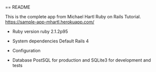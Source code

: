 == README

This is the complete app from Michael Hartl Ruby on Rails Tutorial.
https://sample-app-mhartl.herokuapp.com/

* Ruby version
    ruby 2.1.2p95

* System dependencies
    Default Rails 4

* Configuration

* Database
    PostSQL for production and SQLite3 for development and tests
